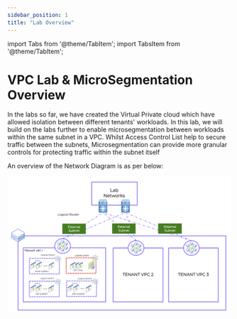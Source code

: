 ```yaml
---
sidebar_position: 1
title: "Lab Overview"
---
```



import Tabs from '@theme/TabItem';
import TabsItem from '@theme/TabItem';


# VPC Lab & MicroSegmentation Overview


In the labs so far, we have created the Virtual Private cloud which have allowed isolation between different tenants' workloads. In this lab, we will build on the labs further to enable microsegmentation between workloads within the same subnet in a VPC. Whilst Access Control List help to secure traffic between the subnets, Microsegmentation can provide more granular controls for protecting traffic within the subnet itself 

An overview of the Network Diagram is as per below:

![](img/Lab1/vpc_overview.png)


